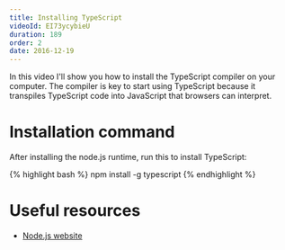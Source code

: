```yaml
---
title: Installing TypeScript
videoId: EI73ycybieU
duration: 189
order: 2
date: 2016-12-19
---
```


In this video I'll show you how to install the TypeScript compiler on your computer. The compiler is key to start using TypeScript because it transpiles TypeScript code into JavaScript that browsers can interpret.

# Installation command
After installing the node.js runtime, run this to install TypeScript:

{% highlight bash %}
npm install -g typescript
{% endhighlight %}


# Useful resources
* <a href="https://nodejs.org/en/" target="_blank">Node.js website</a>
